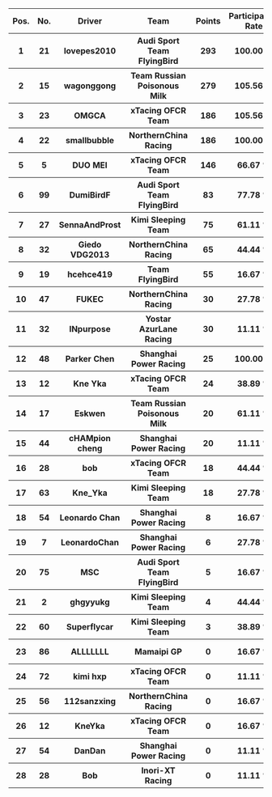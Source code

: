 <table style="width:100%">
	<tr>
		<th>Pos.</th>
		<th>No.</th>
		<th>Driver</th>
		<th>Team</th>
		<th>Points</th>
		<th>Participation Rate</th>
		<th>Win Rate</th>
		<th>Podium Rate</th>
		<th>Points Rate</th>
		<th>DNF Rate</th>
	</tr>
	<tr>
		<th>1</th>
		<th>21</th>
		<th>lovepes2010</th>
		<th>Audi Sport Team FlyingBird</th>
		<th>293</th>
		<th>100.00 %</th>
		<th>16.67 %</th>
		<th>83.33 %</th>
		<th>94.44 %</th>
		<th>5.56 %</th>
	</tr>
	<tr>
		<th>2</th>
		<th>15</th>
		<th>wagonggong</th>
		<th>Team Russian Poisonous Milk</th>
		<th>279</th>
		<th>105.56 %</th>
		<th>50.00 %</th>
		<th>61.11 %</th>
		<th>94.44 %</th>
		<th>22.22 %</th>
	</tr>
	<tr>
		<th>3</th>
		<th>23</th>
		<th>OMGCA</th>
		<th>xTacing OFCR Team</th>
		<th>186</th>
		<th>105.56 %</th>
		<th>16.67 %</th>
		<th>27.78 %</th>
		<th>100.00 %</th>
		<th>11.11 %</th>
	</tr>
	<tr>
		<th>4</th>
		<th>22</th>
		<th>smallbubble</th>
		<th>NorthernChina Racing</th>
		<th>186</th>
		<th>100.00 %</th>
		<th>0.00 %</th>
		<th>44.44 %</th>
		<th>94.44 %</th>
		<th>22.22 %</th>
	</tr>
	<tr>
		<th>5</th>
		<th>5</th>
		<th>DUO MEI</th>
		<th>xTacing OFCR Team</th>
		<th>146</th>
		<th>66.67 %</th>
		<th>5.56 %</th>
		<th>33.33 %</th>
		<th>61.11 %</th>
		<th>5.56 %</th>
	</tr>
	<tr>
		<th>6</th>
		<th>99</th>
		<th>DumiBirdF</th>
		<th>Audi Sport Team FlyingBird</th>
		<th>83</th>
		<th>77.78 %</th>
		<th>5.56 %</th>
		<th>11.11 %</th>
		<th>72.22 %</th>
		<th>0.00 %</th>
	</tr>
	<tr>
		<th>7</th>
		<th>27</th>
		<th>SennaAndProst</th>
		<th>Kimi Sleeping Team</th>
		<th>75</th>
		<th>61.11 %</th>
		<th>0.00 %</th>
		<th>22.22 %</th>
		<th>50.00 %</th>
		<th>11.11 %</th>
	</tr>
	<tr>
		<th>8</th>
		<th>32</th>
		<th>Giedo VDG2013</th>
		<th>NorthernChina Racing</th>
		<th>65</th>
		<th>44.44 %</th>
		<th>5.56 %</th>
		<th>5.56 %</th>
		<th>33.33 %</th>
		<th>22.22 %</th>
	</tr>
	<tr>
		<th>9</th>
		<th>19</th>
		<th>hcehce419</th>
		<th>Team FlyingBird</th>
		<th>55</th>
		<th>16.67 %</th>
		<th>11.11 %</th>
		<th>16.67 %</th>
		<th>16.67 %</th>
		<th>0.00 %</th>
	</tr>
	<tr>
		<th>10</th>
		<th>47</th>
		<th>FUKEC</th>
		<th>NorthernChina Racing</th>
		<th>30</th>
		<th>27.78 %</th>
		<th>0.00 %</th>
		<th>5.56 %</th>
		<th>27.78 %</th>
		<th>0.00 %</th>
	</tr>
	<tr>
		<th>11</th>
		<th>32</th>
		<th>INpurpose</th>
		<th>Yostar AzurLane Racing</th>
		<th>30</th>
		<th>11.11 %</th>
		<th>0.00 %</th>
		<th>11.11 %</th>
		<th>11.11 %</th>
		<th>0.00 %</th>
	</tr>
	<tr>
		<th>12</th>
		<th>48</th>
		<th>Parker Chen</th>
		<th>Shanghai Power Racing</th>
		<th>25</th>
		<th>100.00 %</th>
		<th>0.00 %</th>
		<th>0.00 %</th>
		<th>38.89 %</th>
		<th>66.67 %</th>
	</tr>
	<tr>
		<th>13</th>
		<th>12</th>
		<th>Kne Yka</th>
		<th>xTacing OFCR Team</th>
		<th>24</th>
		<th>38.89 %</th>
		<th>0.00 %</th>
		<th>0.00 %</th>
		<th>22.22 %</th>
		<th>16.67 %</th>
	</tr>
	<tr>
		<th>14</th>
		<th>17</th>
		<th>Eskwen</th>
		<th>Team Russian Poisonous Milk</th>
		<th>20</th>
		<th>61.11 %</th>
		<th>0.00 %</th>
		<th>0.00 %</th>
		<th>27.78 %</th>
		<th>27.78 %</th>
	</tr>
	<tr>
		<th>15</th>
		<th>44</th>
		<th>cHAMpion cheng</th>
		<th>Shanghai Power Racing</th>
		<th>20</th>
		<th>11.11 %</th>
		<th>0.00 %</th>
		<th>0.00 %</th>
		<th>11.11 %</th>
		<th>0.00 %</th>
	</tr>
	<tr>
		<th>16</th>
		<th>28</th>
		<th>bob</th>
		<th>xTacing OFCR Team</th>
		<th>18</th>
		<th>44.44 %</th>
		<th>0.00 %</th>
		<th>5.56 %</th>
		<th>16.67 %</th>
		<th>11.11 %</th>
	</tr>
	<tr>
		<th>17</th>
		<th>63</th>
		<th>Kne_Yka</th>
		<th>Kimi Sleeping Team</th>
		<th>18</th>
		<th>27.78 %</th>
		<th>0.00 %</th>
		<th>0.00 %</th>
		<th>22.22 %</th>
		<th>5.56 %</th>
	</tr>
	<tr>
		<th>18</th>
		<th>54</th>
		<th>Leonardo Chan</th>
		<th>Shanghai Power Racing</th>
		<th>8</th>
		<th>16.67 %</th>
		<th>0.00 %</th>
		<th>0.00 %</th>
		<th>11.11 %</th>
		<th>0.00 %</th>
	</tr>
	<tr>
		<th>19</th>
		<th>7</th>
		<th>LeonardoChan</th>
		<th>Shanghai Power Racing</th>
		<th>6</th>
		<th>27.78 %</th>
		<th>0.00 %</th>
		<th>0.00 %</th>
		<th>11.11 %</th>
		<th>11.11 %</th>
	</tr>
	<tr>
		<th>20</th>
		<th>75</th>
		<th>MSC</th>
		<th>Audi Sport Team FlyingBird</th>
		<th>5</th>
		<th>16.67 %</th>
		<th>0.00 %</th>
		<th>0.00 %</th>
		<th>16.67 %</th>
		<th>0.00 %</th>
	</tr>
	<tr>
		<th>21</th>
		<th>2</th>
		<th>ghgyyukg</th>
		<th>Kimi Sleeping Team</th>
		<th>4</th>
		<th>44.44 %</th>
		<th>0.00 %</th>
		<th>0.00 %</th>
		<th>22.22 %</th>
		<th>33.33 %</th>
	</tr>
	<tr>
		<th>22</th>
		<th>60</th>
		<th>Superflycar</th>
		<th>Kimi Sleeping Team</th>
		<th>3</th>
		<th>38.89 %</th>
		<th>0.00 %</th>
		<th>0.00 %</th>
		<th>27.78 %</th>
		<th>11.11 %</th>
	</tr>
	<tr>
		<th>23</th>
		<th>86</th>
		<th>ALLLLLLL</th>
		<th>Mamaipi GP</th>
		<th>0</th>
		<th>16.67 %</th>
		<th>0.00 %</th>
		<th>0.00 %</th>
		<th>0.00 %</th>
		<th>16.67 %</th>
	</tr>
	<tr>
		<th>24</th>
		<th>72</th>
		<th>kimi hxp</th>
		<th>xTacing OFCR Team</th>
		<th>0</th>
		<th>11.11 %</th>
		<th>0.00 %</th>
		<th>0.00 %</th>
		<th>0.00 %</th>
		<th>11.11 %</th>
	</tr>
	<tr>
		<th>25</th>
		<th>56</th>
		<th>112sanzxing</th>
		<th>NorthernChina Racing</th>
		<th>0</th>
		<th>16.67 %</th>
		<th>0.00 %</th>
		<th>0.00 %</th>
		<th>0.00 %</th>
		<th>11.11 %</th>
	</tr>
	<tr>
		<th>26</th>
		<th>12</th>
		<th>KneYka</th>
		<th>xTacing OFCR Team</th>
		<th>0</th>
		<th>16.67 %</th>
		<th>0.00 %</th>
		<th>0.00 %</th>
		<th>0.00 %</th>
		<th>16.67 %</th>
	</tr>
	<tr>
		<th>27</th>
		<th>54</th>
		<th>DanDan</th>
		<th>Shanghai Power Racing</th>
		<th>0</th>
		<th>11.11 %</th>
		<th>0.00 %</th>
		<th>0.00 %</th>
		<th>11.11 %</th>
		<th>11.11 %</th>
	</tr>
	<tr>
		<th>28</th>
		<th>28</th>
		<th>Bob</th>
		<th>Inori-XT Racing</th>
		<th>0</th>
		<th>11.11 %</th>
		<th>0.00 %</th>
		<th>0.00 %</th>
		<th>11.11 %</th>
		<th>11.11 %</th>
	</tr>
</table>